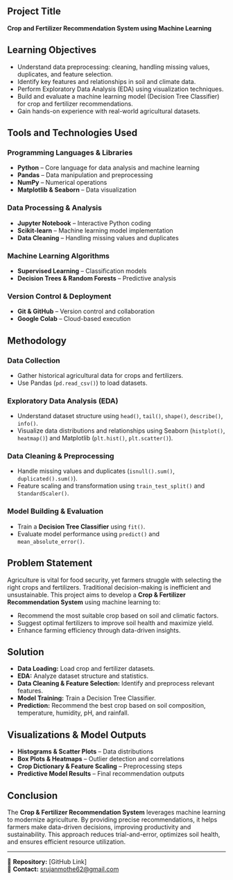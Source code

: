 

## Project Title  
**Crop and Fertilizer Recommendation System using Machine Learning**  

## Learning Objectives  
- Understand data preprocessing: cleaning, handling missing values, duplicates, and feature selection.  
- Identify key features and relationships in soil and climate data.  
- Perform Exploratory Data Analysis (EDA) using visualization techniques.  
- Build and evaluate a machine learning model (Decision Tree Classifier) for crop and fertilizer recommendations.  
- Gain hands-on experience with real-world agricultural datasets.  

## Tools and Technologies Used  
### Programming Languages & Libraries  
- **Python** – Core language for data analysis and machine learning  
- **Pandas** – Data manipulation and preprocessing  
- **NumPy** – Numerical operations  
- **Matplotlib & Seaborn** – Data visualization  

### Data Processing & Analysis  
- **Jupyter Notebook** – Interactive Python coding  
- **Scikit-learn** – Machine learning model implementation  
- **Data Cleaning** – Handling missing values and duplicates  

### Machine Learning Algorithms  
- **Supervised Learning** – Classification models  
- **Decision Trees & Random Forests** – Predictive analysis  

### Version Control & Deployment  
- **Git & GitHub** – Version control and collaboration  
- **Google Colab** – Cloud-based execution  

## Methodology  
### Data Collection  
- Gather historical agricultural data for crops and fertilizers.  
- Use Pandas (`pd.read_csv()`) to load datasets.  

### Exploratory Data Analysis (EDA)  
- Understand dataset structure using `head()`, `tail()`, `shape()`, `describe()`, `info()`.  
- Visualize data distributions and relationships using Seaborn (`histplot()`, `heatmap()`) and Matplotlib (`plt.hist()`, `plt.scatter()`).  

### Data Cleaning & Preprocessing  
- Handle missing values and duplicates (`isnull().sum()`, `duplicated().sum()`).  
- Feature scaling and transformation using `train_test_split()` and `StandardScaler()`.  

### Model Building & Evaluation  
- Train a **Decision Tree Classifier** using `fit()`.  
- Evaluate model performance using `predict()` and `mean_absolute_error()`.  

## Problem Statement  
Agriculture is vital for food security, yet farmers struggle with selecting the right crops and fertilizers. Traditional decision-making is inefficient and unsustainable. This project aims to develop a **Crop & Fertilizer Recommendation System** using machine learning to:  
- Recommend the most suitable crop based on soil and climatic factors.  
- Suggest optimal fertilizers to improve soil health and maximize yield.  
- Enhance farming efficiency through data-driven insights.  

## Solution  
- **Data Loading:** Load crop and fertilizer datasets.  
- **EDA:** Analyze dataset structure and statistics.  
- **Data Cleaning & Feature Selection:** Identify and preprocess relevant features.  
- **Model Training:** Train a Decision Tree Classifier.  
- **Prediction:** Recommend the best crop based on soil composition, temperature, humidity, pH, and rainfall.  

## Visualizations & Model Outputs  
- **Histograms & Scatter Plots** – Data distributions  
- **Box Plots & Heatmaps** – Outlier detection and correlations  
- **Crop Dictionary & Feature Scaling** – Preprocessing steps  
- **Predictive Model Results** – Final recommendation outputs  

## Conclusion  
The **Crop & Fertilizer Recommendation System** leverages machine learning to modernize agriculture. By providing precise recommendations, it helps farmers make data-driven decisions, improving productivity and sustainability. This approach reduces trial-and-error, optimizes soil health, and ensures efficient resource utilization.  

---

📌 **Repository:** [GitHub Link]  
📧 **Contact:** [srujanmothe62@gmail.com](mailto:srujanmothe62@gmail.com)  
